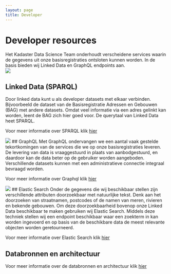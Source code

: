 ```yaml
---
layout: page
title: Developer
---
```


<link rel="stylesheet" href="/assets/css/developer.css">

# Developer resources

Het Kadaster Data Science Team onderhoudt verscheidene services waarin de gegevens uit onze basisregistraties ontsloten kunnen worden. In de basis bieden wij Linked Data en GraphQL endpoints aan.
<br>
<img class="developerpageIcon" src="/assets/images/linked-data_icon.png"> 
## Linked Data (SPARQL)
Door linked data kunt u als developer datasets met elkaar verbinden. Bijvoorbeeld de dataset van de Basisregistratie Adressen en Gebouwen (BAG) met andere datasets. Omdat veel informatie via een adres gelinkt kan worden, leent de BAG zich hier goed voor. De querytaal van Linked Data heet SPARQL.

Voor meer informatie over SPARQL klik <a href="/developer/sparql">hier</a>

<img class="developerpageIcon" src="/assets/images/graphql_icon.svg">
## GraphQL
Met GraphQL ondervangen we een aantal vaak gestelde tekortkomingen van de services die we op onze basisregistraties leveren. De levering van data is vraaggestuurd in plaats van aanbodgestuurd, en daardoor kan de data beter op de gebruiker worden aangeboden. Verschillende datasets kunnen met een administratieve connectie integraal bevraagd worden.

Voor meer informatie over Graphql klik <a href="/developer/graphql">hier</a>

<img class="developerpageIcon" src="/assets/images/elastic-search-logo.png">
## Elastic Search
Onder de gegevens die wij beschikbaar stellen zijn verschillende attributen doorzoekbaar met natuurlijke tekst. Denk aan het doorzoeken van straatnamen, postcodes of de namen van meren, rivieren en bekende gebouwen. Om deze doorzoekbaarheid bovenop onze Linked Data beschikbaar te maken gebruiken wij Elastic Search. Middels deze techniek stellen wij een endpoint beschikbaar waar een zoekterm in kan worden ingevoerd en op basis van de beschikbare data de meest relevante objecten worden geretourneerd.

Voor meer informatie over Elastic Search klik <a href="/developer/elasticsearch">hier</a>

## Databronnen en architectuur
Voor meer informatie over de databronnen en architectuur klik <a href="/developer/architectuur">hier</a>